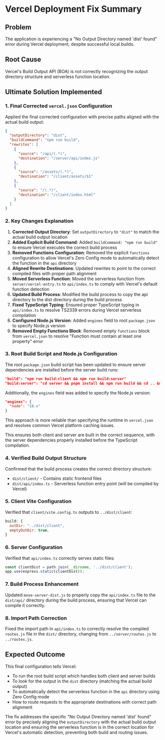 # Vercel Deployment Fix Summary

## Problem
The application is experiencing a "No Output Directory named 'dist' found" error during Vercel deployment, despite successful local builds.

## Root Cause
Vercel's Build Output API (BOA) is not correctly recognizing the output directory structure and serverless function location.

## Ultimate Solution Implemented

### 1. Final Corrected `vercel.json` Configuration
Applied the final corrected configuration with precise paths aligned with the actual build output:

```json
{
  "outputDirectory": "dist",
  "buildCommand": "npm run build",
  "rewrites": [
    {
      "source": "/api/(.*)",
      "destination": "/server/api/index.js"
    },
    {
      "source": "/assets/(.*)",
      "destination": "/client/assets/$1"
    },
    {
      "source": "/(.*)",
      "destination": "/client/index.html"
    }
  ]
}
```

### 2. Key Changes Explanation
1. **Corrected Output Directory**: Set `outputDirectory` to `"dist"` to match the actual build output location
2. **Added Explicit Build Command**: Added `buildCommand: "npm run build"` to ensure Vercel executes the correct build process
3. **Removed Functions Configuration**: Removed the explicit `functions` configuration to allow Vercel's Zero Config mode to automatically detect the function in the `api` directory
4. **Aligned Rewrite Destinations**: Updated rewrites to point to the correct compiled files with proper path alignment
5. **Moved Serverless Function**: Moved the serverless function from `server/vercel-entry.ts` to `api/index.ts` to comply with Vercel's default function detection
6. **Updated Build Process**: Modified the build process to copy the api directory to the dist directory during the build process
7. **Fixed TypeScript Typing**: Ensured proper TypeScript typing in `api/index.ts` to resolve TS2339 errors during Vercel serverless compilation
8. **Configured Node.js Version**: Added `engines` field to root `package.json` to specify Node.js version
9. **Removed Empty Functions Block**: Removed empty `functions` block from `vercel.json` to resolve "Function must contain at least one property" error

### 3. Root Build Script and Node.js Configuration
The root `package.json` build script has been updated to ensure server dependencies are installed before the server build runs:
```json
"build": "npm run build:client && npm run build:server"
"build:server": "cd server && pnpm install && npm run build && cd .. && node move-server-dist.js"
```

Additionally, the `engines` field was added to specify the Node.js version:
```json
"engines": {
  "node": "18.x"
}
```

This approach is more reliable than specifying the runtime in `vercel.json` and resolves common Vercel platform caching issues.

This ensures both client and server are built in the correct sequence, with the server dependencies properly installed before the TypeScript compilation.

### 4. Verified Build Output Structure
Confirmed that the build process creates the correct directory structure:
- `dist/client/` - Contains static frontend files
- `dist/api/index.ts` - Serverless function entry point (will be compiled by Vercel)

### 5. Client Vite Configuration
Verified that `client/vite.config.ts` outputs to `../dist/client`:
```javascript
build: {
  outDir: "../dist/client",
  emptyOutDir: true,
}
```

### 6. Server Configuration
Verified that `api/index.ts` correctly serves static files:
```javascript
const clientDist = path.join(__dirname, '../dist/client');
app.use(express.static(clientDist));
```

### 7. Build Process Enhancement
Updated `move-server-dist.js` to properly copy the `api/index.ts` file to the `dist/api/` directory during the build process, ensuring that Vercel can compile it correctly.

### 8. Import Path Correction
Fixed the import path in `api/index.ts` to correctly resolve the compiled `routes.js` file in the `dist/` directory, changing from `../server/routes.js` to `../routes.js`.

## Expected Outcome
This final configuration tells Vercel:
- To run the root build script which handles both client and server builds
- To look for the output in the `dist` directory (matching the actual build output)
- To automatically detect the serverless function in the `api` directory using Zero Config mode
- How to route requests to the appropriate destinations with correct path alignment

The fix addresses the specific "No Output Directory named 'dist' found" error by precisely aligning the `outputDirectory` with the actual build output location and ensuring the serverless function is in the correct location for Vercel's automatic detection, preventing both build and routing issues.